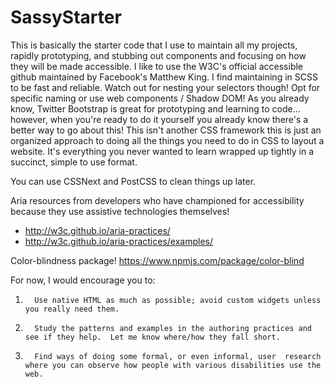# SassyStarter

This is basically the starter code that I use to maintain all my projects, rapidly prototyping, and stubbing out components and focusing on how they will be made accessible. I like to use the W3C's official accessible github maintained by Facebook's Matthew King. I find maintaining in SCSS to be fast and reliable. Watch out for nesting your selectors though! Opt for specific naming or use web components / Shadow DOM!  As you already know, Twitter Bootstrap is great for prototyping and learning to code... however, when you're ready to do it yourself you already know there's a better way to go about this! This isn't another CSS framework this is just an organized approach to doing all the things you need to do in CSS to layout a website. It's everything you never wanted to learn wrapped up tightly in a succinct, simple to use format.

You can use CSSNext and PostCSS to clean things up later.

Aria resources from developers who have championed for accessibility because they use assistive technologies themselves!
- http://w3c.github.io/aria-practices/
- http://w3c.github.io/aria-practices/examples/

Color-blindness package! 
https://www.npmjs.com/package/color-blind


For now, I would encourage you to:
1.       Use native HTML as much as possible; avoid custom widgets unless you really need them.
2.       Study the patterns and examples in the authoring practices and see if they help.  Let me know where/how they fall short.
3.       Find ways of doing some formal, or even informal, user  research where you can observe how people with various disabilities use the web.
 

